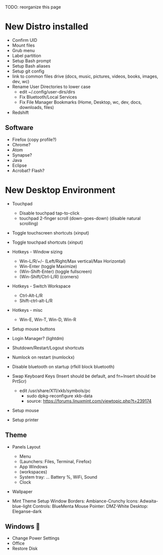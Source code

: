 TODO: reorganize this page

# New Distro installed
* Confirm UID
* Mount files
* Grub menu
* Label partition
* Setup Bash prompt
* Setup Bash aliases
* Setup git config
* link to common files drive (docs, music, pictures, videos, books, images, dev, wc)
* Rename User Directories to lower case
	* edit ~/.config/user-dirs/dirs
	* Fix Bluetooth/Local Services
	* Fix File Manager Bookmarks (Home, Desktop, wc, dev, docs, downloads, files)
* Redshift

## Software
* Firefox (copy profile?)
* Chrome?
* Atom
* Synapse?
* Java
* Eclipse
* Acrobat?  Flash?

# New Desktop Environment
* Touchpad
	* Disable touchpad tap-to-click
	* touchpad 2-finger scroll (down-goes-down) (disable natural scrolling)
* Toggle touchscreen shortcuts (xinput)
* Toggle touchpad shortcuts (xinput)
* Hotkeys - Window sizing
	* Win-L/R/+/- (Left/Right/Max vertical/Max Horizontal)
	* Win-Enter (toggle Maximize)
	* (Win-Shift-Enter) (toggle fullscreen)
	* (Win-Shift/Ctrl-L/R) (corners)
* Hotkeys - Switch Workspace
	* Ctrl-Alt-L/R
	* Shift-ctrl-alt-L/R
* Hotkeys - misc
	* Win-E, Win-T, Win-D, Win-R
* Setup mouse buttons
* Login Manager? (lightdm)
* Shutdown/Restart/Logout shortcuts
* Numlock on restart (numlockx)
* Disable bluetooth on startup (rfkill block bluetooth)
* Swap Keyboard Keys (Insert should be default, and fn+Insert should be PrtScr)
  * edit /usr/share/X11/xkb/symbols/pc
	* sudo dpkg-reconfigure xkb-data
	* source: https://forums.linuxmint.com/viewtopic.php?t=239174

* Setup mouse
* Setup printer


## Theme
* Panels Layout
	* Menu
	* (Launchers: Files, Terminal, Firefox)
	* App Windows
	* (workspaces)
	* System tray: ... Battery %, WiFi, Sound
	* Clock
* Wallpaper

* Mint Theme Setup
    Window Borders: Ambiance-Crunchy
    Icons: Adwaita-blue-light
    Controls: BlueMenta
    Mouse Pointer: DMZ-White
    Desktop: Eleganse-dark

## Windows 🤮
* Change Power Settings
* Office
* Restore Disk
